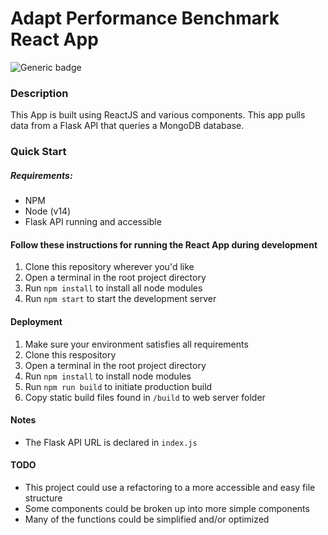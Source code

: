 # Adapt Performance Benchmark React App
![Generic badge](https://img.shields.io/badge/ReactJS-yes-green.svg)   

### Description
This App is built using ReactJS and various components. This app pulls data from a Flask API that queries a MongoDB database.

### Quick Start

##### Requirements:
- NPM
- Node (v14)
- Flask API running and accessible

#### Follow these instructions for running the React App during development
1. Clone this repository wherever you'd like
2. Open a terminal in the root project directory
3. Run ` npm install ` to install all node modules
4. Run ` npm start ` to start the development server


#### Deployment
1. Make sure your environment satisfies all requirements
2. Clone this respository
3. Open a terminal in the root project directory
4. Run ` npm install ` to install node modules
5. Run ` npm run build ` to initiate production build
6. Copy static build files found in `/build` to web server folder

#### Notes
- The Flask API URL is declared in `index.js`


#### TODO
- This project could use a refactoring to a more accessible and easy file structure
- Some components could be broken up into more simple components
- Many of the functions could be simplified and/or optimized